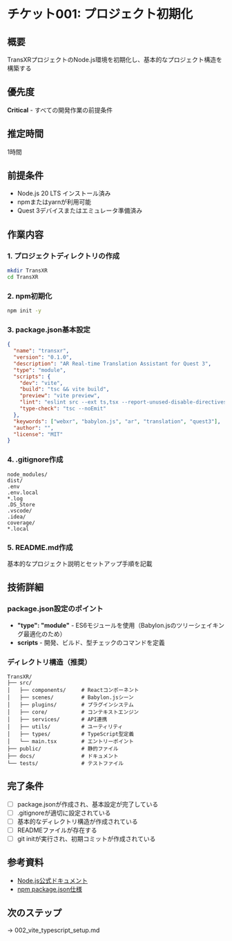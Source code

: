 # チケット001: プロジェクト初期化

## 概要
TransXRプロジェクトのNode.js環境を初期化し、基本的なプロジェクト構造を構築する

## 優先度
**Critical** - すべての開発作業の前提条件

## 推定時間
1時間

## 前提条件
- Node.js 20 LTS インストール済み
- npmまたはyarnが利用可能
- Quest 3デバイスまたはエミュレータ準備済み

## 作業内容

### 1. プロジェクトディレクトリの作成
```bash
mkdir TransXR
cd TransXR
```

### 2. npm初期化
```bash
npm init -y
```

### 3. package.json基本設定
```json
{
  "name": "transxr",
  "version": "0.1.0",
  "description": "AR Real-time Translation Assistant for Quest 3",
  "type": "module",
  "scripts": {
    "dev": "vite",
    "build": "tsc && vite build",
    "preview": "vite preview",
    "lint": "eslint src --ext ts,tsx --report-unused-disable-directives --max-warnings 0",
    "type-check": "tsc --noEmit"
  },
  "keywords": ["webxr", "babylon.js", "ar", "translation", "quest3"],
  "author": "",
  "license": "MIT"
}
```

### 4. .gitignore作成
```
node_modules/
dist/
.env
.env.local
*.log
.DS_Store
.vscode/
.idea/
coverage/
*.local
```

### 5. README.md作成
基本的なプロジェクト説明とセットアップ手順を記載

## 技術詳細

### package.json設定のポイント
- **"type": "module"** - ES6モジュールを使用（Babylon.jsのツリーシェイキング最適化のため）
- **scripts** - 開発、ビルド、型チェックのコマンドを定義

### ディレクトリ構造（推奨）
```
TransXR/
├── src/
│   ├── components/     # Reactコンポーネント
│   ├── scenes/         # Babylon.jsシーン
│   ├── plugins/        # プラグインシステム
│   ├── core/           # コンテキストエンジン
│   ├── services/       # API連携
│   ├── utils/          # ユーティリティ
│   ├── types/          # TypeScript型定義
│   └── main.tsx        # エントリーポイント
├── public/             # 静的ファイル
├── docs/               # ドキュメント
└── tests/              # テストファイル
```

## 完了条件
- [ ] package.jsonが作成され、基本設定が完了している
- [ ] .gitignoreが適切に設定されている
- [ ] 基本的なディレクトリ構造が作成されている
- [ ] READMEファイルが存在する
- [ ] git initが実行され、初期コミットが作成されている

## 参考資料
- [Node.js公式ドキュメント](https://nodejs.org/docs/latest-v20.x/api/)
- [npm package.json仕様](https://docs.npmjs.com/cli/v10/configuring-npm/package-json)

## 次のステップ
→ 002_vite_typescript_setup.md